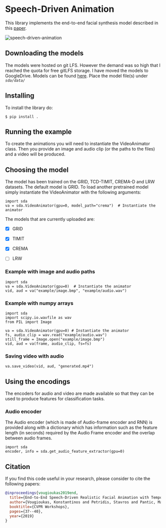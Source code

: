 # Speech-Driven Animation

This library implements the end-to-end facial synthesis model described in this [paper](https://sites.google.com/view/facialsynthesis/home).

![speech-driven-animation](example.gif)

## Downloading the models
The models were hosted on git LFS. However the demand was so high that I reached the quota for free gitLFS storage. I have moved the models to GoogleDrive. Models can be found [here](https://drive.google.com/drive/folders/17Dc2keVoNSrlrOdLL3kXdM8wjb20zkbF?usp=sharing).
Place the model file(s) under *`sda/data/`*

## Installing

To install the library do:
```
$ pip install .
```

## Running the example

To create the animations you will need to instantiate the VideoAnimator class. Then you provide an image and audio clip (or the paths to the files) and a video will be produced.


## Choosing the model
The model has been trained on the GRID, TCD-TIMIT, CREMA-D and LRW datasets. The default model is GRID. To load another pretrained model simply instantiate the VideoAnimator with the following arguments:

```
import sda
va = sda.VideoAnimator(gpu=0, model_path="crema")  # Instantiate the animator
```

The models that are currently uploaded are:
- [x] GRID
- [x] TIMIT
- [x] CREMA
- [ ] LRW


### Example with image and audio paths
```
import sda
va = sda.VideoAnimator(gpu=0)  # Instantiate the animator
vid, aud = va("example/image.bmp", "example/audio.wav")
```

### Example with numpy arrays
```
import sda
import scipy.io.wavfile as wav
from PIL import Image

va = sda.VideoAnimator(gpu=0) # Instantiate the animator
fs, audio_clip = wav.read("example/audio.wav")
still_frame = Image.open("example/image.bmp")
vid, aud = va(frame, audio_clip, fs=fs)
```

### Saving video with audio
```
va.save_video(vid, aud, "generated.mp4")
```

## Using the encodings
The encoders for audio and video are made available so that they can be used to produce features for classification tasks.

### Audio encoder
The Audio encoder (which is made of Audio-frame encoder and RNN) is provided along with a dictionary which has information such as the feature length (in seconds) required by the Audio Frame encoder and the overlap between audio frames.
```
import sda
encoder, info = sda.get_audio_feature_extractor(gpu=0)
```

## Citation

If you find this code useful in your research, please consider to cite the following papers:

```bibtex
@inproceedings{vougioukas2019end,
  title={End-to-End Speech-Driven Realistic Facial Animation with Temporal GANs.},
  author={Vougioukas, Konstantinos and Petridis, Stavros and Pantic, Maja},
  booktitle={CVPR Workshops},
  pages={37--40},
  year={2019}
}
```
